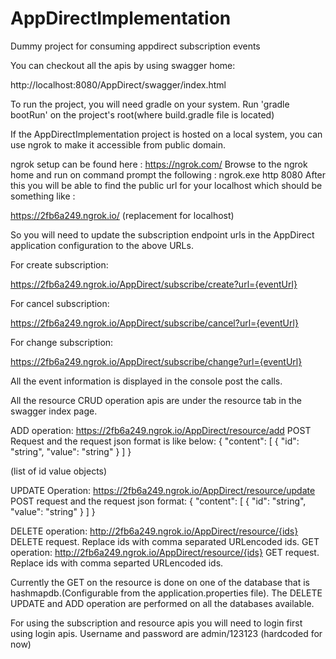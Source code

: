 # AppDirectImplementation
Dummy project for consuming appdirect subscription events

You can checkout all the apis by using swagger home: 

http://localhost:8080/AppDirect/swagger/index.html

To run the project, you will need gradle on your system. Run 'gradle bootRun' on the project's root(where build.gradle file is located)

If the AppDirectImplementation project is hosted on a local system, you can use ngrok to make it accessible from public domain.

ngrok setup can be found here : https://ngrok.com/ 
Browse to the ngrok home and run on command prompt the following : ngrok.exe http 8080
After this you will be able to find the public url for your localhost which should be something like :

 https://2fb6a249.ngrok.io/ (replacement for localhost)
 
 So you will need to update the subscription endpoint urls in the AppDirect application configuration to the above URLs.

For create subscription:

https://2fb6a249.ngrok.io/AppDirect/subscribe/create?url={eventUrl}

For cancel subscription:

https://2fb6a249.ngrok.io/AppDirect/subscribe/cancel?url={eventUrl}


For change subscription:

https://2fb6a249.ngrok.io/AppDirect/subscribe/change?url={eventUrl}

All the event information is displayed in the console post the calls.


All the resource CRUD operation apis are under the resource tab in the swagger index page.

ADD operation: https://2fb6a249.ngrok.io/AppDirect/resource/add POST Request and the request json format is like below:
{
  "content": [
    {
      "id": "string",
      "value": "string"
    }
  ]
}

(list of id value objects)

UPDATE Operation: https://2fb6a249.ngrok.io/AppDirect/resource/update POST request and the request json format:
{
  "content": [
    {
      "id": "string",
      "value": "string"
    }
  ]
}

DELETE operation: http://2fb6a249.ngrok.io/AppDirect/resource/{ids} DELETE request. Replace ids with comma separated URLencoded ids.
GET operation: http://2fb6a249.ngrok.io/AppDirect/resource/{ids} GET request. Replace ids with comma separted URLencoded ids.


Currently the GET on the resource is done on one of the database that is hashmapdb.(Configurable from the application.properties file). The DELETE UPDATE and ADD operation are performed on all the databases available.


For using the subscription and resource apis you will need to login first using login apis. Username and password are admin/123123 (hardcoded for now)


